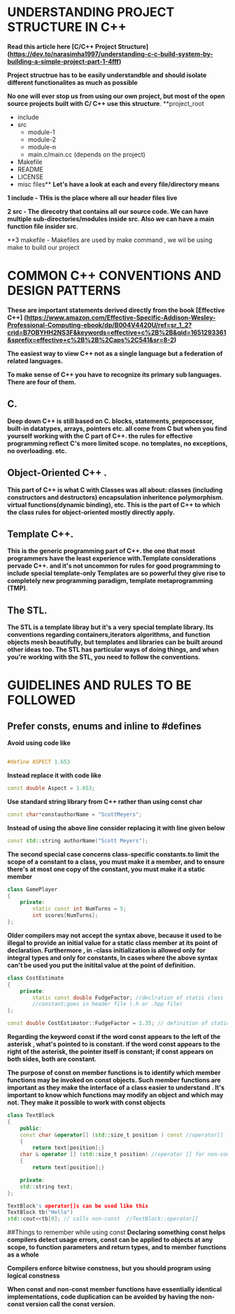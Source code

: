 # UNDERSTANDING PROJECT STRUCTURE IN C++
**Read this article here [C/C++ Project Structure] (https://dev.to/narasimha1997/understanding-c-c-build-system-by-building-a-simple-project-part-1-4fff)**

**Project structrue has to be easily understandble and should isolate different functionalites as much as possible**

**No one will ever stop us from using our own project, but most of the open source projects built with C/ C++ use this structure**.
**project_root
  - include
  - src
      - module-1
      - module-2
      - module-n
      - main.c/main.cc (depends on the project)
  - Makefile
  - README
  - LICENSE
  - misc files**
**Let's have a look at each and every file/directory means**

**1 include - THis is the place where all our header files live**

**2 src - The direcotry that contains all our source code. We can have multiple sub-directories/modules inside src. Also we can have a main function file insider src**.

**3 makefile - Makefiles are used by make command , we wil be using make to build our project  

# COMMON C++ CONVENTIONS AND DESIGN PATTERNS 

**These are important statements derived directly from the book [Effective C++] (https://www.amazon.com/Effective-Specific-Addison-Wesley-Professional-Computing-ebook/dp/B004V4420U/ref=sr_1_2?crid=B7OBYHH2NS3F&keywords=effective+c%2B%2B&qid=1651293361&sprefix=effective+c%2B%2B%2Caps%2C541&sr=8-2)**

**The easiest way to view C++ not as a single language but a federation of related languages.**

**To make sense of C++ you have to recognize its primary sub languages. There are four of them.**


## C. 
**Deep down C++ is still based on C. blocks, statements, preprocessor, built-in datatypes, arrays, pointers etc.
all come from C but when you find yourself working with the C part of C++. the rules for effective programming 
reflect C's more limited scope. no templates, no exceptions, no overloading. etc.** 


## Object-Oriented C++ .
**This part of C++ is what C with Classes was all about: classes (including constructors and destructors) encapsulation
inheritence polymorphism. virtual functions(dynamic binding), etc. This is the part of C++ to which the class rules 
for object-oriented mostly directly apply.** 


## Template C++.
**This is the generic programming part of C++. the one that most programmers have the least experience with.Template
considerations pervade C++. and it's not uncommon for rules for good programming to include special template-only 
Templates are so powerful they give rise to completely new programming paradigm, template metaprogramming (TMP)**.


## The STL.
**The STL is a template libray but it's a very special template library. Its conventions regarding containers,iterators
algorithms, and function objects mesh beautifully, but templates and libraries can be built around other ideas too. 
The STL has particular ways of doing things, and when you're working with the STL, you need to follow the conventions**.


# GUIDELINES AND RULES TO BE FOLLOWED 


## Prefer consts, enums and inline to #defines 

**Avoid using code like**
```C++

#define ASPECT 1.653
```

**Instead replace it with code like**

``` C++
const double Aspect = 1.653;
```


**Use standard string library from C++ rather than using const char**
```C++
const char*constauthorName = "ScottMeyers";
```
**Instead of using the above line consider replacing it with line given below**
```C++
const std::string authorName("Scott Meyers");
```

**The second special case concerns class-specific constants.to limit the scope of a constant to a class,
you must make it a member, and to ensure there's at most one copy of the constant, you must make it a 
static member**
```C++
class GamePlayer
{
    private:
        static const int NumTurns = 5;
        int scores[NumTurns];
};
```

**Older compilers may not accept the syntax above, because it used to be illegal to provide an initial
value for a static class member at its point of declaration. Furthermore , in -class initialization is allowed
only for integral types and only for constants, In cases where the above syntax can't be used
you put the initital value at the point of definition.**

```C++
class CostEstimate
{
    private:
        static const double FudgeFactor; //declration of static class 
        //constant;goes in header file (.h or .hpp file)
};

const double CostEstimator::FudgeFactor = 1.35; // definition of static class constant goes in implementation file (.cpp file)

```
**Regarding the keyword const if the word const appears to the left of the asterisk , what's pointed to is constant.
if the word const appears to the right of the asterisk, the pointer itself is constant; if const appears on both sides,
both are constant.**

**The purpose of const on member functions is to identify which member functions may be invoked on const objects. 
Such member functions are important as they make the interface of a class easier to understand . It's important 
to know which functions may modify an object and which may not. They make it possible to work with const objects**

```C++
class TextBlock
{
    public:
    const char &operator[] (std::size_t position ) const //operator[] for const objects
    {
        return text[position];}
    char & operator [] (std::size_t position) //operator [] for non-const objects
    {
        return text[position];}

    private:
    std::string text;
};

TextBlock's operator[]s can be used like this
TextBlock tb("Hello")
std::cout<<tb[0]; // calls non-const  //TextBlock::operator[]
```

##Things to remember while using const 
**Declaring something const helps compilers detect usage errors, const can be applied to objects at any scope, to function parameters
and return types, and to member functions as a whole**

**Compilers enforce bitwise constness, but you should program using logical constness**

**When const and non-const member functions have essentially identical implementations, code duplication can be avoided by having the non-const version call the const version.**


